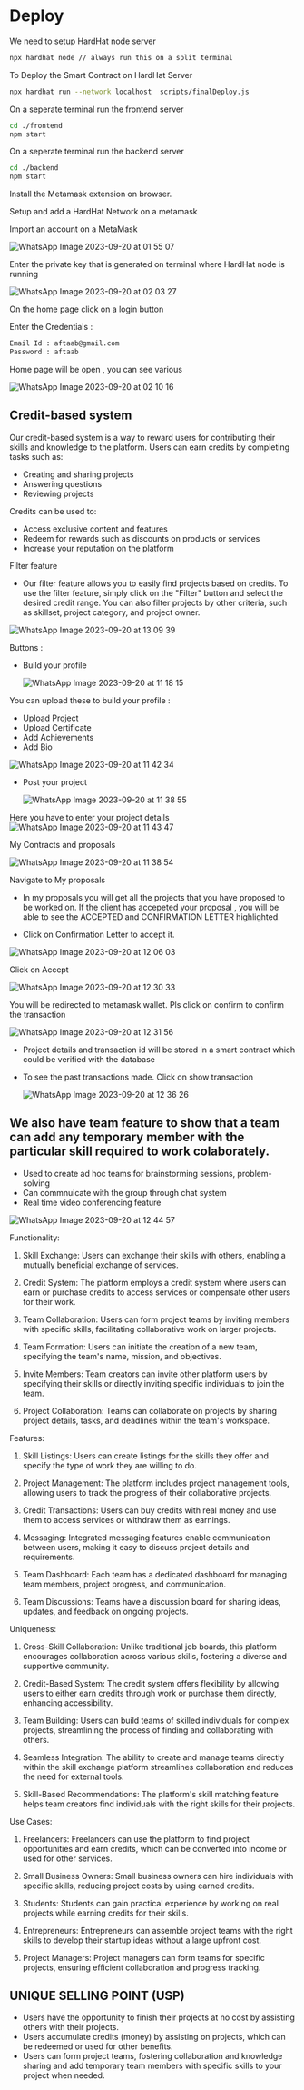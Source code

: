 # Deploy
We need to setup HardHat node server

```bash
npx hardhat node // always run this on a split terminal
```

To Deploy the Smart Contract on HardHat Server
```bash
npx hardhat run --network localhost  scripts/finalDeploy.js
```
On a seperate terminal run the frontend server

 ```bash
cd ./frontend
npm start 
```
On a seperate terminal run the backend server
 ```bash
 cd ./backend
 npm start
```

 Install the Metamask extension on browser.

 Setup and add a HardHat Network on a metamask

 Import an account on a MetaMask

![WhatsApp Image 2023-09-20 at 01 55 07](https://github.com/MoAftaab/HelpingHands/assets/143253758/a354996b-e06c-42c6-ab8f-c09d4c17d334)

 
Enter the private key that is generated on terminal where HardHat node is running
 
![WhatsApp Image 2023-09-20 at 02 03 27](https://github.com/MoAftaab/HelpingHands/assets/143253758/fb78b028-ffa7-4f63-b3ad-4788279afd87)


On the home page click on a login button 

Enter the Credentials : 

```bash
Email Id : aftaab@gmail.com
Password : aftaab
```
Home page  will be open , you can see various 
 
![WhatsApp Image 2023-09-20 at 02 10 16](https://github.com/MoAftaab/HelpingHands/assets/143253758/9b6d0caf-c734-4928-9a40-7cb39cb5ecf9)

 ## Credit-based system

Our credit-based system is a way to reward users for contributing their skills and knowledge to the platform. Users can earn credits by completing tasks such as:
- Creating and sharing projects
- Answering questions
- Reviewing projects

Credits can be used to:

- Access exclusive content and features
- Redeem for rewards such as discounts on products or services
- Increase your reputation on the platform

 
Filter feature

- Our filter feature allows you to easily find projects based on credits. To use the filter feature, simply click on the "Filter" button and select the desired credit range. You can also filter projects by other criteria, such as skillset, project category, and project owner.

![WhatsApp Image 2023-09-20 at 13 09 39](https://github.com/MoAftaab/HelpingHands/assets/143253758/d47739ef-40bd-4c73-86a1-bb7d599dad5d)


Buttons : 

- Build your profile
  
  ![WhatsApp Image 2023-09-20 at 11 18 15](https://github.com/MoAftaab/HelpingHands/assets/143253758/e275bcaa-2d60-4455-a494-897bdf83b54d)


You can upload these to build your profile :
- Upload Project
- Upload Certificate
- Add Achievements
- Add Bio
  
![WhatsApp Image 2023-09-20 at 11 42 34](https://github.com/MoAftaab/HelpingHands/assets/143253758/066ae88f-16f7-4e33-affe-6b303ba8abfc)


- Post your project

  ![WhatsApp Image 2023-09-20 at 11 38 55](https://github.com/MoAftaab/HelpingHands/assets/143253758/bded69e2-d908-4e54-8979-40de6accf7b5)

Here you have to enter your project details  
  ![WhatsApp Image 2023-09-20 at 11 43 47](https://github.com/MoAftaab/HelpingHands/assets/143253758/e4b405ac-25b3-4cd4-817f-d71f5d7c9a29)


 My Contracts and proposals

 ![WhatsApp Image 2023-09-20 at 11 38 54](https://github.com/MoAftaab/HelpingHands/assets/143253758/787249ea-92b9-4c6b-886c-ab452bbe5dc5)
 


Navigate to My proposals

- In  my proposals you will get all the projects that you have proposed to be worked on. If the client has accepeted your proposal , you will be able to see the ACCEPTED and CONFIRMATION LETTER highlighted. 

- Click on Confirmation Letter to accept it.

![WhatsApp Image 2023-09-20 at 12 06 03](https://github.com/MoAftaab/HelpingHands/assets/143253758/d1f056a4-b5c7-4527-b9ea-fd67ba66df38)

 
Click on Accept  


![WhatsApp Image 2023-09-20 at 12 30 33](https://github.com/MoAftaab/HelpingHands/assets/143253758/60f073d7-7d69-4fd3-8a98-b00aecdc0140)


 You will be redirected to metamask wallet. Pls click on confirm to confirm the transaction 

 ![WhatsApp Image 2023-09-20 at 12 31 56](https://github.com/MoAftaab/HelpingHands/assets/143253758/b728731d-2e69-426d-8eb6-75986d413170)


 - Project details and transaction id will be stored in a smart contract which could be verified with the database
 - To see the past transactions made. Click on show transaction

   ![WhatsApp Image 2023-09-20 at 12 36 26](https://github.com/MoAftaab/HelpingHands/assets/143253758/34c71689-e18b-4096-b73d-75c664442a97)

 
##  We also have team feature to show that a team can add any temporary member with the particular skill required to work colaborately. 
-  Used to create ad hoc teams for brainstorming sessions, problem-solving
-  Can commnuicate with the group through chat system
-  Real time video conferencing feature 

![WhatsApp Image 2023-09-20 at 12 44 57](https://github.com/MoAftaab/HelpingHands/assets/143253758/4504bdda-2d54-4a0c-8018-18eb48f5f1f5)


 
Functionality:

1. Skill Exchange: Users can exchange their skills with others, enabling a mutually beneficial exchange of services.

2. Credit System: The platform employs a credit system where users can earn or purchase credits to access services or compensate other users for their work.

3. Team Collaboration: Users can form project teams by inviting members with specific skills, facilitating collaborative work on larger projects.

4. Team Formation: Users can initiate the creation of a new team, specifying the team's name, mission, and objectives.

5. Invite Members: Team creators can invite other platform users by specifying their skills or directly inviting specific individuals to join the team.
 
6. Project Collaboration: Teams can collaborate on projects by sharing project details, tasks, and deadlines within the team's workspace.

Features:

1. Skill Listings: Users can create listings for the skills they offer and specify the type of work they are willing to do.

2. Project Management: The platform includes project management tools, allowing users to track the progress of their collaborative projects.

3. Credit Transactions: Users can buy credits with real money and use them to access services or withdraw them as earnings.

4. Messaging: Integrated messaging features enable communication between users, making it easy to discuss project details and requirements.

5. Team Dashboard: Each team has a dedicated dashboard for managing team members, project progress, and communication.

6. Team Discussions: Teams have a discussion board for sharing ideas, updates, and feedback on ongoing projects.
 
Uniqueness:

1. Cross-Skill Collaboration: Unlike traditional job boards, this platform encourages collaboration across various skills, fostering a diverse and supportive community.

2. Credit-Based System: The credit system offers flexibility by allowing users to either earn credits through work or purchase them directly, enhancing accessibility.

3. Team Building: Users can build teams of skilled individuals for complex projects, streamlining the process of finding and collaborating with others.

4. Seamless Integration: The ability to create and manage teams directly within the skill exchange platform streamlines collaboration and reduces the need for external tools.

5. Skill-Based Recommendations: The platform's skill matching feature helps team creators find individuals with the right skills for their projects.

Use Cases:

1. Freelancers: Freelancers can use the platform to find project opportunities and earn credits, which can be converted into income or used for other services.

2. Small Business Owners: Small business owners can hire individuals with specific skills, reducing project costs by using earned credits.

3. Students: Students can gain practical experience by working on real projects while earning credits for their skills.

4. Entrepreneurs: Entrepreneurs can assemble project teams with the right skills to develop their startup ideas without a large upfront cost.
 
5. Project Managers: Project managers can form teams for specific projects, ensuring efficient collaboration and progress tracking.

## UNIQUE SELLING POINT (USP)
- Users have the opportunity to finish their projects at no cost by assisting others with their projects.
- Users accumulate credits (money) by assisting on projects, which can be redeemed or used for other benefits.
- Users can form project teams, fostering collaboration and knowledge sharing and add temporary team members with specific skills to your project when needed.

